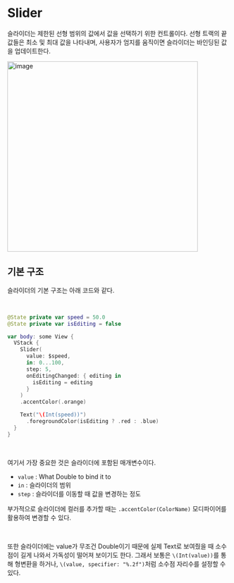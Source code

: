 # Slider

슬라이더는 제한된 선형 범위의 값에서 값을 선택하기 위한 컨트롤이다.
선형 트랙의 끝 값들은 최소 및 최대 값을 나타내며, 사용자가 엄지를 움직이면 슬라이더는 바인딩된 값을 업데이트한다.

<img width="432" alt="image" src="https://github.com/user-attachments/assets/9a90e3a6-1771-442a-81e5-6255e15253ee">

## 기본 구조

슬라이더의 기본 구조는 아래 코드와 같다.

<br>

```swift
@State private var speed = 50.0
@State private var isEditing = false

var body: some View {
  VStack {
    Slider(
      value: $speed,
      in: 0...100,
      step: 5,
      onEditingChanged: { editing in
        isEditing = editing
      }
    )
    .accentColor(.orange)

    Text("\(Int(speed))")
      .foregroundColor(isEditing ? .red : .blue)
  }
}
```

<br>

여기서 가장 중요한 것은 슬라이더에 포함된 매개변수이다.

- `value` : What Double to bind it to
- `in` : 슬라이더의 범위
- `step` : 슬라이더를 이동할 때 값을 변경하는 정도

부가적으로 슬라이더에 컬러를 추가할 때는 `.accentColor(ColorName)` 모디파이어를 활용하여 변경할 수 있다.

<br>

또한 슬라이더에는 value가 무조건 Double이기 때문에 실제 Text로 보여줬을 때 소수점이 길게 나와서 가독성이 떨어져 보이기도 한다.
그래서 보통은 `\(Int(value))`를 통해 형변환을 하거나, `\(value, specifier: "%.2f")`처럼 소수점 자리수를 설정할 수 있다.

